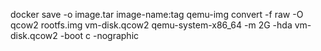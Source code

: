 docker save -o image.tar image-name:tag
qemu-img convert -f raw -O qcow2 rootfs.img vm-disk.qcow2
qemu-system-x86_64 -m 2G -hda vm-disk.qcow2 -boot c -nographic
